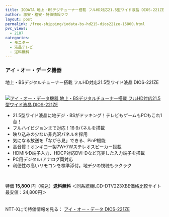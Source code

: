 ```yaml
---
title: IODATA 地上・BSデジチューナー搭載 フルHD対応21.5型ワイド液晶 DIOS-221ZE 特価15800円！送料無料！
author: 激安・格安・特価情報ツウ
layout: post
permalink: /free-shipping/iodata-bs-hd215-dios221ze-15800.html
pvc_views:
  - 2187
categories:
  - モニター
  - 液晶テレビ
  - 送料無料
---
```

### アイ・オー・データ機器  
地上・BSデジタルチューナー搭載 フルHD対応21.5型ワイド液晶 DIOS-221ZE

<div class="img-bg2 img_L">
  <a href="http://px.a8.net/svt/ejp?a8mat=ZYP6S+8IMA3E+S1Q+BWGDT&#038;a8ejpredirect=http://nttxstore.jp/_II_QZZ0004854" target="_blank"><br /> <img border="0" alt="アイ・オー・データ機器 地上・BSデジタルチューナー搭載 フルHD対応21.5型ワイド液晶 DIOS-221ZE" src="http://i0.wp.com/image.nttxstore.jp/l2_images/Q/QZ/QZZ0004854.jpg?w=120" data-recalc-dims="1" /></a>
</div>

<!--more-->

  * 21.5型ワイド液晶に地デジ・BSがドッキング！テレビもゲームもPCもこれ1台！
  * フルハイビジョンまで対応！16:9パネルを搭載
  * 映り込みの少ない非光沢パネルを採用
  * 気になる放送を「ながら見」できる、PinP機能
  * 高音質！オンキヨー製7W+7Wステレオスピーカー搭載
  * HDMIやD端子入力、HDCP対応DVI-Dなど充実した入力端子を搭載
  * PC用デジタル/アナログ両対応
  * 利便性の高いリモコンを標準添付。地デジの視聴もラクラク

<br clear="all" />

特価 <span class="tokka-price"><strong>15,800</strong></span> 円（税込）**送料無料** ＜同系統機LCD-DTV223XBE価格比較サイト最安値：24,800円＞

　  
NTT-Xにて特価情報を見る： <span class="fs150p"><a href="http://px.a8.net/svt/ejp?a8mat=ZYP6S+8IMA3E+S1Q+BWGDT&#038;a8ejpredirect=http://nttxstore.jp/_II_QZZ0004854" target="_blank">アイ・オー・データ DIOS-221ZE</a></span>